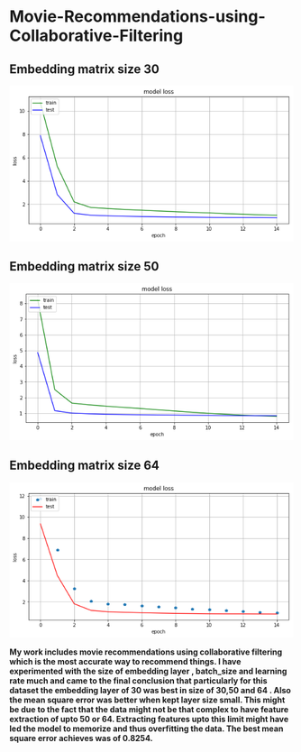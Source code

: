 # Movie-Recommendations-using-Collaborative-Filtering

## Embedding matrix size 30
![curve1](embedding30.png) 
## Embedding matrix size 50
![curve2](embedding50.png) 
## Embedding matrix size 64
![curve3](embedding64.png)

**My work includes movie recommendations using collaborative filtering which is the most accurate way to recommend things. I have experimented with the size of embedding layer , batch_size and learning rate much and came to the final conclusion that particularly for this dataset the embedding layer of 30 was best in size of 30,50 and 64 . Also the mean square error was better when kept layer size small. This might be due to the fact that the data might not be that complex to have feature extraction of upto 50 or 64. Extracting features upto this limit might have led the model to memorize and thus overfitting the data. The best mean square error achieves was of 0.8254.**
